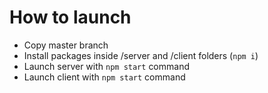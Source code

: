 # How to launch
- Copy master branch
- Install packages inside /server and /client folders (```npm i```)
- Launch server with ```npm start``` command
- Launch client with ```npm start``` command
